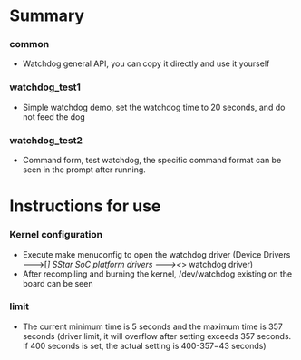 # Summary
### common
- Watchdog general API, you can copy it directly and use it yourself
### watchdog_test1
- Simple watchdog demo, set the watchdog time to 20 seconds, and do not feed the dog
### watchdog_test2
- Command form, test watchdog, the specific command format can be seen in the prompt after running.
# Instructions for use
### Kernel configuration
- Execute make menuconfig to open the watchdog driver (Device Drivers --->[*] SStar SoC platform drivers ---><*> watchdog driver)
- After recompiling and burning the kernel, /dev/watchdog existing on the board can be seen
### limit
- The current minimum time is 5 seconds and the maximum time is 357 seconds (driver limit, it will overflow after setting exceeds 357 seconds. If 400 seconds is set, the actual setting is 400-357=43 seconds)
